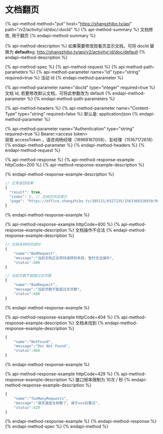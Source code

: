 # 文档翻页

{% api-method method="put" host="https://shangzhibo.tv/api" path="/v2/activity/:id/doc/:docId" %}
{% api-method-summary %}
文档修改, 用于翻页
{% endapi-method-summary %}

{% api-method-description %}
如果需要修改观看页显示文档，可将 docId 替换为 **default**eg: http://shangzhibo.tv/api/v2/activity/:id/doc/default
{% endapi-method-description %}

{% api-method-spec %}
{% api-method-request %}
{% api-method-path-parameters %}
{% api-method-parameter name="id" type="string" required=true %}
活动 Id
{% endapi-method-parameter %}

{% api-method-parameter name="docId" type="integer" required=true %}
文档 Id, 若要修改默认文档，可将此参数改为 default
{% endapi-method-parameter %}
{% endapi-method-path-parameters %}

{% api-method-headers %}
{% api-method-parameter name="Content-Type" type="string" required=false %}
默认是: application/json
{% endapi-method-parameter %}

{% api-method-parameter name="Authentication" type="string" required=true %}
Bearer:&lt;access token&gt;  
获取 accessToken ，请咨询杨经理（18968187008）、彭经理（15167172618）
{% endapi-method-parameter %}
{% endapi-method-headers %}
{% endapi-method-request %}

{% api-method-response %}
{% api-method-response-example httpCode=200 %}
{% api-method-response-example-description %}

{% endapi-method-response-example-description %}

```javascript
// 正常返回结果
{
  "result": true,
  "index": 5, // 文档页所在索引
  "page": "https://office.shangzhibo.tv/105131/6527135/1563368326939/9d4f6af0-a892-11e9-823f-4bd7ee2b7b5b-6.jpg" // 文档页链接
}
```
{% endapi-method-response-example %}

{% api-method-response-example httpCode=400 %}
{% api-method-response-example-description %}
文档操作不合法
{% endapi-method-response-example-description %}

```javascript
// 文档未转码完成时
{
    "name":"BadRequest",
    "message":"当前文档正在转码或转码失败，暂时无法操作",
    "status":400
}

// 当前页数不能超过总页数
{
    "name":"BadRequest",
    "message":"当前页数不能超过总页数",
    "status":400
}
```
{% endapi-method-response-example %}

{% api-method-response-example httpCode=404 %}
{% api-method-response-example-description %}
文档未找到
{% endapi-method-response-example-description %}

```javascript
{
    "name":"NotFound",
    "message":"Doc Not Found",
    "status":404
}
```
{% endapi-method-response-example %}

{% api-method-response-example httpCode=429 %}
{% api-method-response-example-description %}
接口频率限制为 10次 / 秒
{% endapi-method-response-example-description %}

```javascript
{
    "name":"TooManyRequests",
    "message":"请求速度太频繁了, 请于xxx后重试",
    "status":429
}
```
{% endapi-method-response-example %}
{% endapi-method-response %}
{% endapi-method-spec %}
{% endapi-method %}


